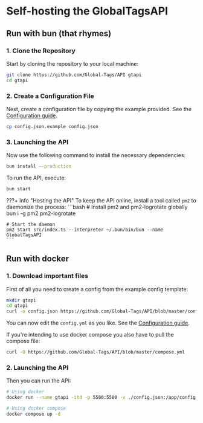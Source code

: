 # Self-hosting the GlobalTagsAPI

## Run with bun (that rhymes)

### 1. Clone the Repository

Start by cloning the repository to your local machine:

```bash
git clone https://github.com/Global-Tags/API gtapi
cd gtapi
```

### 2. Create a Configuration File

Next, create a configuration file by copying the example provided. See the [Configuration guide](./configuration-guide.md).

```bash
cp config.json.example config.json
```

### 3. Launching the API

Now use the following command to install the necessary dependencies:
```bash
bun install --production
```

To run the API, execute:

```bash
bun start
```

???+ info "Hosting the API"
    To keep the API online, install a tool called `pm2` to daemonize the process:
    ```bash
    # Install pm2 and pm2-logrotate globally
    bun i -g pm2 pm2-logrotate

    # Start the daemon
    pm2 start src/index.ts --interpreter ~/.bun/bin/bun --name GlobalTagsAPI
    ```

## Run with docker

### 1. Download important files
First of all you need to create a config from the example config template:
```bash
mkdir gtapi
cd gtapi
curl -o config.json https://github.com/Global-Tags/API/blob/master/config.json.example
```
You can now edit the `config.yml` as you like. See the [Configuration guide](./configuration-guide.md).

If you're intending to use docker compose you also have to pull the compose file:
```bash
curl -O https://github.com/Global-Tags/API/blob/master/compose.yml
```

### 2. Launching the API
Then you can run the API:
```bash
# Using docker
docker run --name gtapi -itd -p 5500:5500 -v ./config.json:/app/config.json -v ./icons:/app/icons rappytv/globaltagsapi:latest

# Using docker compose
docker compose up -d
```